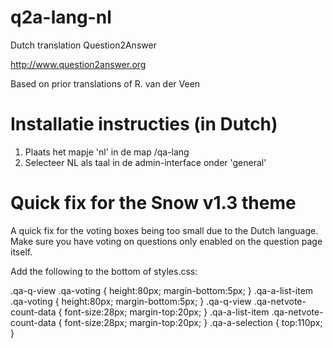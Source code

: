 q2a-lang-nl
===========

Dutch translation Question2Answer

http://www.question2answer.org

Based on prior translations of R. van der Veen

Installatie instructies (in Dutch)
===========

1. Plaats het mapje 'nl' in de map /qa-lang
2. Selecteer NL als taal in de admin-interface onder 'general'

Quick fix for the Snow v1.3 theme
===========
A quick fix for the voting boxes being too small due to the Dutch language. Make sure you have voting on questions only enabled on the question page itself.

Add the following to the bottom of styles.css:

.qa-q-view .qa-voting {
	height:80px;
	margin-bottom:5px;
}
.qa-a-list-item .qa-voting {
	height:80px;
	margin-bottom:5px;
}
.qa-q-view .qa-netvote-count-data {
	font-size:28px;
	margin-top:20px;
}
.qa-a-list-item .qa-netvote-count-data {
	font-size:28px;
	margin-top:20px;
}
.qa-a-selection {
	top:110px;
}
